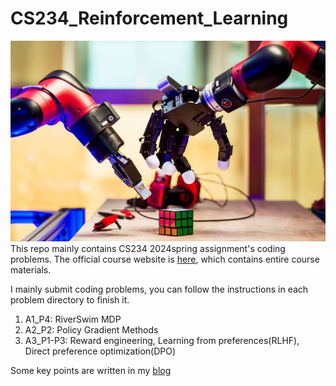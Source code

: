 # CS234_Reinforcement_Learning
![](Fig/RL.png)
This repo mainly contains CS234 2024spring assignment's coding problems. The official course website is [here](https://web.stanford.edu/class/cs234/), which contains entire course materials.

I mainly submit coding problems, you can follow the instructions in each problem directory to finish it.
1. A1_P4: RiverSwim MDP
2. A2_P2: Policy Gradient Methods
3. A3_P1-P3: Reward engineering, Learning from preferences(RLHF), Direct preference optimization(DPO)

Some key points are written in my [blog](https://www.zhihu.com/column/c_1787437165808025601)
